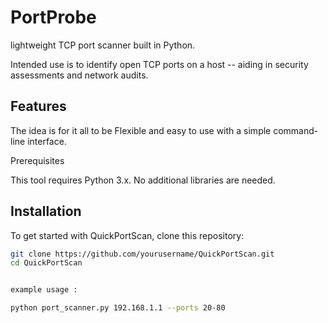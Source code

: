 # PortProbe


 lightweight TCP port scanner built in Python. 
 
 Intended use is to identify open TCP ports on a host -- aiding in security assessments and network audits.

## Features

The idea is for it all to be Flexible and easy to use with a simple command-line interface.

 Prerequisites

This tool requires Python 3.x. No additional libraries are needed.

## Installation

To get started with QuickPortScan, clone this repository:

```bash
git clone https://github.com/yourusername/QuickPortScan.git
cd QuickPortScan


example usage :

python port_scanner.py 192.168.1.1 --ports 20-80
